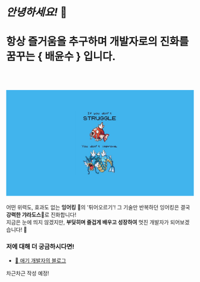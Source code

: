 # _안녕하세요!_ :raised_hands:

# 항상 즐거움을 추구하며 개발자로의 진화를 꿈꾸는 { 배윤수 } 입니다.

## <br>

<img src="img/8646.jpg" width="1000px"><br><br>
어떤 위력도, 효과도 없는 **잉어킹** :tropical_fish:의 '튀어오르기'! 그 기술만 반복하던 잉어킹은 결국 **강력한 갸라도스**:whale2:로 진화합니다!<br>
지금은 눈에 띄지 않겠지만, **부딪히며 즐겁게 배우고 성장하여** 멋진 개발자가 되어보겠습니다! :rocket:<br>

### 저에 대해 더 궁금하시다면!

- [:baby: 애기 개발자의 블로그](https://velog.io/@shitaikoto)

차근차근 작성 예정!
